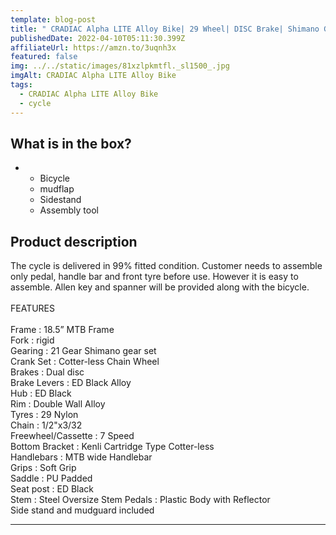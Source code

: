 ```yaml
---
template: blog-post
title: " CRADIAC Alpha LITE Alloy Bike| 29 Wheel| DISC Brake| Shimano Gear Set| MTB "
publishedDate: 2022-04-10T05:11:30.399Z
affiliateUrl: https://amzn.to/3uqnh3x
featured: false
img: ../../static/images/81xzlpkmtfl._sl1500_.jpg
imgAlt: CRADIAC Alpha LITE Alloy Bike
tags:
  - CRADIAC Alpha LITE Alloy Bike
  - cycle
---
```



## What is in the box?

* * Bicycle
  * mudflap
  * Sidestand
  * Assembly tool

## Product description

The cycle is delivered in 99% fitted condition. Customer needs to assemble only pedal, handle bar and front tyre before use. However it is easy to assemble. Allen key and spanner will be provided along with the bicycle.\
\
FEATURES\
\
Frame : 18.5” MTB Frame\
Fork : rigid\
Gearing : 21 Gear Shimano gear set\
Crank Set : Cotter-less Chain Wheel\
Brakes : Dual disc\
Brake Levers : ED Black Alloy\
Hub : ED Black\
Rim : Double Wall Alloy\
Tyres : 29 Nylon\
Chain : 1/2"x3/32\
Freewheel/Cassette : 7 Speed\
Bottom Bracket : Kenli Cartridge Type Cotter-less\
Handlebars : MTB wide Handlebar\
Grips : Soft Grip\
Saddle : PU Padded\
Seat post : ED Black\
Stem : Steel Oversize Stem Pedals : Plastic Body with Reflector\
Side stand and mudguard included

- - -